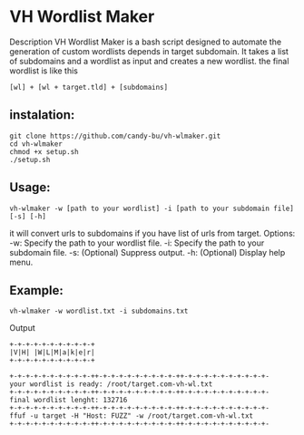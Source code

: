 <h1>VH Wordlist Maker</h1>
Description
VH Wordlist Maker is a bash script designed to automate the generation of custom wordlists depends in target subdomain. It takes a list of subdomains and a wordlist as input and creates a new wordlist.
the final wordlist is like this

```
[wl] + [wl + target.tld] + [subdomains]
```

<h2>instalation:</h2>

```
git clone https://github.com/candy-bu/vh-wlmaker.git
cd vh-wlmaker
chmod +x setup.sh
./setup.sh
```
<h2>Usage:</h2>

```
vh-wlmaker -w [path to your wordlist] -i [path to your subdomain file] [-s] [-h]
```

it will convert urls to subdomains if you have list of urls from target.
Options:
-w: Specify the path to your wordlist file.
-i: Specify the path to your subdomain file.
-s: (Optional) Suppress output.
-h: (Optional) Display help menu.

<h2>Example:</h2>

```
vh-wlmaker -w wordlist.txt -i subdomains.txt
```

Output
```
+-+-+-+-+-+-+-+-+-+-+
|V|H| |W|L|M|a|k|e|r|
+-+-+-+-+-+-+-+-+-+-+

+-+-+-+-+-+-+-+-+-+-++-+-+-+-+-+-+-+-+-+-++-+-+-+-+-+-+-+-+-+-+-
your wordlist is ready: /root/target.com-vh-wl.txt
+-+-+-+-+-+-+-+-+-+-++-+-+-+-+-+-+-+-+-+-++-+-+-+-+-+-+-+-+-+-+-
final wordlist lenght: 132716
+-+-+-+-+-+-+-+-+-+-++-+-+-+-+-+-+-+-+-+-++-+-+-+-+-+-+-+-+-+-+-
ffuf -u target -H "Host: FUZZ" -w /root/target.com-vh-wl.txt
+-+-+-+-+-+-+-+-+-+-++-+-+-+-+-+-+-+-+-+-++-+-+-+-+-+-+-+-+-+-+-
```
